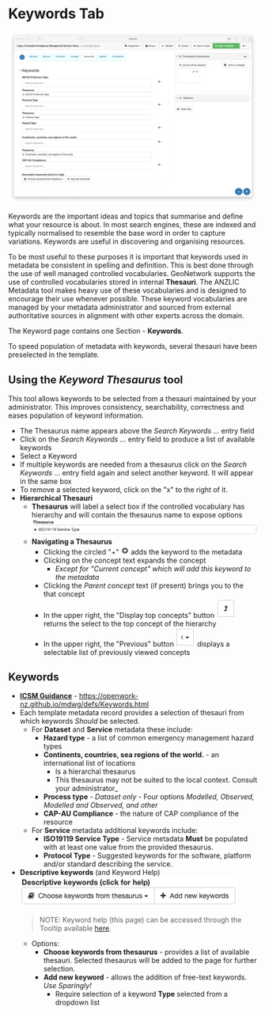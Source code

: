 # Keywords Tab
![Keywords tab screenshot](/images/tabKeywords.png)

Keywords are the important ideas and topics that summarise and define what your resource is about. In most search engines, these are indexed and typically normalised to resemble the base word in order to capture variations. Keywords are useful in discovering and organising resources.

To be most useful to these purposes it is important that keywords used in metadata be consistent in spelling and definition. This is best done through the use of well managed controlled vocabularies. GeoNetwork supports the use of controlled vocabularies stored in internal **Thesauri**. The ANZLIC Metadata tool makes heavy use of these vocabularies and is designed to encourage their use whenever possible. These keyword vocabularies are managed by your metadata administrator and sourced from external authoritative sources in alignment with other experts across the domain.

The Keyword page contains one Section - **Keywords**. 

To speed population of metadata with keywords, several thesauri have been preselected in the template. 

## Using the _Keyword Thesaurus_ tool
This tool allows keywords to be selected from a thesauri maintained by your administrator. This improves consistency, searchability, correctness and eases population of keyword information.

* The Thesaurus name appears above the _Search Keywords ..._ entry field
* Click on the _Search Keywords ..._ entry field to produce a list of available keywords
* Select a Keyword
* If multiple keywords are needed from a thesaurus click on the _Search Keywords ..._ entry field again and select another keyword. It will appear in the same box
* To remove a selected keyword, click on the "x" to the right of it.
* **Hierarchical Thesauri**
    * **Thesaurus** will label a select box if the controlled vocabulary has hierarchy and will contain the thesaurus name to expose options ![Thesaurus](/images/thesaurusTaxon.png)
    * **Navigating a Thesaurus**
        * Clicking the circled "+" ![Add Keyword](/images/keywordAdd.png) adds the keyword to the metadata
        * Clicking on the concept text expands the concept
            * _Except for "Current concept" which will add this keyword to the metadata_
        * Clicking the _Parent concept_ text (if present) brings you to the that concept
        * In the upper right, the "Display top concepts" button ![Top concept](/images/topConcept.png) returns the select to the top concept of the hierarchy
        * In the upper right, the "Previous" button ![Previous concepts](/images/previousConcepts.png) displays a selectable list of previously viewed concepts

## Keywords
* **[ICSM Guidance](https://openwork-nz.github.io/mdwg/defs/Keywords.html)** - https://openwork-nz.github.io/mdwg/defs/Keywords.html
* Each template metadata record provides a selection of thesauri from which keywords _Should_ be selected.
    * For **Dataset** and **Service** metadata these include:
        * **Hazard type** - a list of common emergency management hazard types
        * **Continents, countries, sea regions of the world.** - an international list of locations 
            * Is a hierarchal thesaurus
            * This thesaurus may not be suited to the local context. Consult your administrator_
        * **Process type** - _Dataset only_ - Four options _Modelled, Observed, Modelled and Observed, and other_
        * **CAP-AU Compliance** - the nature of CAP compliance of the resource
    * For **Service** metadata additional keywords include:
        * **ISO19119 Service Type** - Service metadata **Must** be populated with at least one value from the provided thesaurus.
        * **Protocol Type** - Suggested keywords for the software, platform and/or standard describing the service.
* **Descriptive keywords** (and Keyword Help) ![Descriptive keywords](/images/descriptiveKeywords.png) 
    >NOTE: Keyword help (this page) can be accessed through the Tooltip available [here](https://github.com/OpenWork-NZ/mdwg/wiki/Keyword-Metadata#using-the-keyword-thesaurus-tool).
    * Options:
        * **Choose keywords from thesaurus** - provides a list of available thesauri. Selected thesaurus will be added to the page for further selection.
        * **Add new keyword** - allows the addition of free-text keywords. _Use Sparingly!_ 
            * Require selection of a keyword **Type** selected from a dropdown list
   

